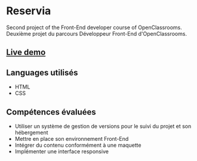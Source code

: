 # Reservia
Second project of the Front-End developer course of OpenClassrooms.
Deuxième projet du parcours Développeur Front-End d'OpenClassrooms.

## [Live demo](https://timjn-reservia.netlify.app/)

## Languages utilisés 
 - HTML
 - CSS

## Compétences évaluées

- Utiliser un système de gestion de versions pour le suivi du projet et son hébergement
- Mettre en place son environnement Front-End
- Intégrer du contenu conformément à une maquette
- Implémenter une interface responsive
